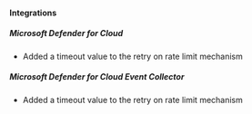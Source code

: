 
#### Integrations

##### Microsoft Defender for Cloud

- Added a timeout value to the retry on rate limit mechanism

##### Microsoft Defender for Cloud Event Collector

- Added a timeout value to the retry on rate limit mechanism
